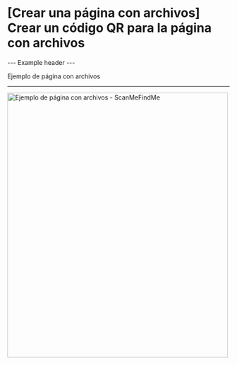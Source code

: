 <h1>[Crear una página con archivos] Crear un código QR para la página con archivos</h1>

--- Example header ---

Ejemplo de página con archivos

----------

<p>
<img src="https://media.scanmefindme.com/dynamic/page/page-with-files-popup.png"
width="500" height="600" alt="Ejemplo de página con archivos - ScanMeFindMe"></p>
